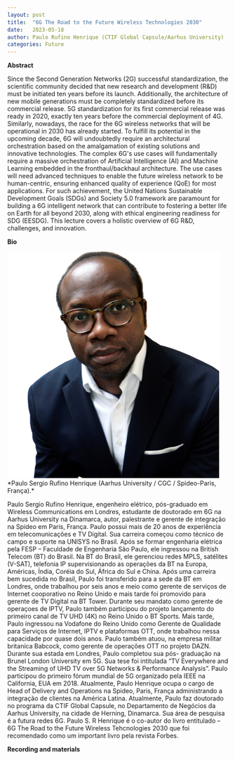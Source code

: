 ```yaml
---
layout: post
title:  "6G The Road to the Future Wireless Technologies 2030"
date:   2023-05-18  
author: Paulo Rufino Henrique (CTIF Global Capsule/Aarhus University)
categories: Future
---
```


**Abstract** 

Since the Second Generation  Networks (2G) successful standardization, the scientific community decided that new research and development (R&D) must be initiated ten years before its launch. Additionally, the architecture of new mobile generations must be completely standardized before its commercial release. 5G standardization for its first commercial release was ready in 2020, exactly ten years before the commercial deployment of 4G. Similarly, nowadays, the race for the 6G wireless networks that will be operational in 2030 has already started. To fulfill its potential in the upcoming decade, 6G will undoubtedly require an architectural orchestration based on the amalgamation of existing solutions and innovative technologies. The complex 6G's use cases will fundamentally require a massive orchestration of Artificial Intelligence (AI) and Machine Learning embedded in the fronthaul/backhaul architecture. The use cases will need advanced techniques to enable the future wireless network to be human-centric, ensuring enhanced quality of experience (QoE) for most applications. For such achievement, the United Nations Sustainable Development Goals (SDGs) and  Society 5.0 framework are paramount for building a 6G intelligent network that can contribute to fostering a better life on Earth for all beyond 2030, along with ethical engineering readiness for SDG (EESDG). This lecture covers a holistic overview of 6G R&D, challenges, and innovation.


**Bio** 

<img alt="Paulo Sergio Rufino Henrique  bio" src="https://github.com/ia377-feec-unicamp/ia377-feec-unicamp.github.io/raw/main/pictures/rufino.png" style="width: 483px; height: 516 px;" >
*Paulo Sergio Rufino Henrique (Aarhus University / CGC / Spideo-Paris, França).*  

Paulo Sergio Rufino Henrique, engenheiro elétrico, pós-graduado em Wireless Communications em Londres, estudante de doutorado em 6G na Aarhus University na Dinamarca, autor, palestrante e gerente de integração na Spideo em Paris, França. Paulo possui mais de 20 anos de experiência em telecomunicações e TV Digital. Sua carreira começou como técnico de campo e suporte na UNISYS no Brasil. Após se formar engenharia elétrica pela FESP – Faculdade de Engenharia São Paulo, ele ingressou na British Telecom (BT) do Brasil. Na BT do Brasil, ele gerenciou redes MPLS, satélites (V-SAT), telefonia IP supervisionando as operações da BT na Europa, Américas, Índia, Coréia do Sul, África do Sul e China. Após uma carreira bem sucedida no Brasil, Paulo foi transferido para a sede da BT em Londres, onde trabalhou por seis anos e meio como gerente de serviços de Internet cooporativo no Reino Unido e mais tarde foi promovido para gerente de TV Digital na BT Tower. Durante seu mandato como gerente de operaçoes de IPTV, Paulo também participou do projeto lançamento do primeiro canal de TV UHD (4K) no Reino Unido o BT Sports. Mais tarde, Paulo ingressou na Vodafone do Reino Unido como Gerente de Qualidade para Serviços de Internet, IPTV e plataformas OTT, onde trabalhou nessa capacidade por quase dois anos. Paulo também atuou, na empresa militar britanica Babcock, como gerente de operações OTT no projeto DAZN. Durante sua estada em Londres, Paulo completou sua pós- graduação na Brunel London University em 5G. Sua tese foi intitulada “TV  Everywhere and the Streaming of UHD TV over 5G Networks & Performance Analysis”. Paulo participou do primeiro fórum mundial de 5G organizado pela IEEE na California, EUA em 2018. Atualmente, Paulo Henrique ocupa o cargo de Head of Delivery and Operations na Spideo, Paris, França administrando a integração de clientes na América Latina. Atualmente, Paulo faz doutorado no programa da CTIF Global Capsule, no Departamento de Negócios da Aarhus University, na cidade de Herning, Dinamarca. Sua área de pesquisa é a futura redes 6G. Paulo S. R Henrique é o co-autor do livro entitulado – 6G The Road to the Future Wireless Tehcnologies 2030 que foi recomendado como um important livro pela revista Forbes.


**Recording and materials**


